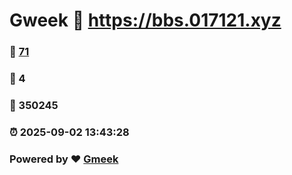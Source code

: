 # Gweek :link: https://bbs.017121.xyz 
### :page_facing_up: [71](https://bbs.017121.xyz/tag.html) 
### :speech_balloon: 4 
### :hibiscus: 350245 
### :alarm_clock: 2025-09-02 13:43:28 
### Powered by :heart: [Gmeek](https://github.com/Meekdai/Gmeek)
